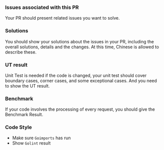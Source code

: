 ### Issues associated with this PR

Your PR should present related issues you want to solve.

### Solutions
You should show your solutions about the issues in your PR, including the overall solutions, details and the changes. At this time, Chinese is allowed to describe these.

### UT result
Unit Test is needed if the code is changed, your unit test should cover boundary cases, corner cases, and some exceptional cases. And you need to show the UT result.

### Benchmark
If your code involves the processing of every request, you should give the Benchmark Result.

### Code Style
+ Make sure `Goimports` has run
+ Show `Golint` result
